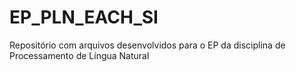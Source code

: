 # EP_PLN_EACH_SI
Repositório com arquivos desenvolvidos para o EP da disciplina de Processamento de Língua Natural

